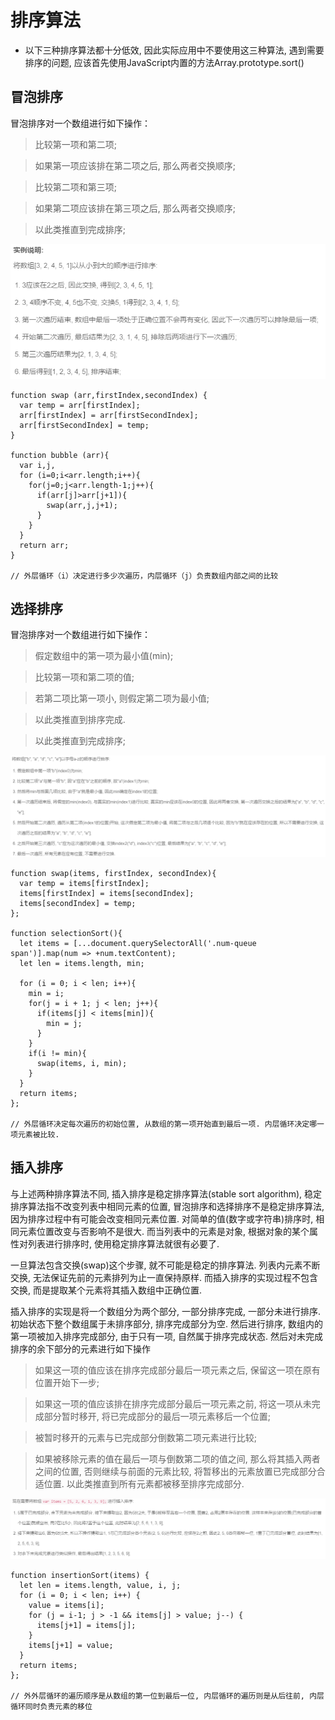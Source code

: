 # 排序算法

* 以下三种排序算法都十分低效, 因此实际应用中不要使用这三种算法, 遇到需要排序的问题, 应该首先使用JavaScript内置的方法Array.prototype.sort()

## 冒泡排序

 冒泡排序对一个数组进行如下操作：

> 比较第一项和第二项;

> 如果第一项应该排在第二项之后, 那么两者交换顺序;

> 比较第二项和第三项;

> 如果第二项应该排在第三项之后, 那么两者交换顺序;

>以此类推直到完成排序;

![排序算法](/assets/JS/常用算法/冒泡排序.png)

```
function swap (arr,firstIndex,secondIndex) {
  var temp = arr[firstIndex];
  arr[firstIndex] = arr[firstSecondIndex];
  arr[firstSecondIndex] = temp;
}

function bubble (arr){
  var i,j,
  for (i=0;i<arr.length;i++){
    for(j=0;j<arr.length-1;j++){
      if(arr[j]>arr[j+1]){
        swap(arr,j,j+1);
      }
    }
  }
  return arr;
}

// 外层循环（i）决定进行多少次遍历，内层循环（j）负责数组内部之间的比较
```

## 选择排序

 冒泡排序对一个数组进行如下操作：

> 假定数组中的第一项为最小值(min);

> 比较第一项和第二项的值;

> 若第二项比第一项小, 则假定第二项为最小值;

> 以此类推直到排序完成.

> 以此类推直到完成排序;

![排序算法](/assets/JS/常用算法/选择排序.png)

```
function swap(items, firstIndex, secondIndex){
  var temp = items[firstIndex];
  items[firstIndex] = items[secondIndex];
  items[secondIndex] = temp;
};

function selectionSort(){
  let items = [...document.querySelectorAll('.num-queue span')].map(num => +num.textContent);
  let len = items.length, min;

  for (i = 0; i < len; i++){
    min = i;
    for(j = i + 1; j < len; j++){
      if(items[j] < items[min]){
        min = j;
      }
    }
    if(i != min){
      swap(items, i, min);
    }
  }
  return items;
};

// 外层循环决定每次遍历的初始位置, 从数组的第一项开始直到最后一项. 内层循环决定哪一项元素被比较.
```
## 插入排序

与上述两种排序算法不同, 插入排序是稳定排序算法(stable sort algorithm), 稳定排序算法指不改变列表中相同元素的位置, 冒泡排序和选择排序不是稳定排序算法, 因为排序过程中有可能会改变相同元素位置. 对简单的值(数字或字符串)排序时, 相同元素位置改变与否影响不是很大. 而当列表中的元素是对象, 根据对象的某个属性对列表进行排序时, 使用稳定排序算法就很有必要了.

一旦算法包含交换(swap)这个步骤, 就不可能是稳定的排序算法. 列表内元素不断交换, 无法保证先前的元素排列为止一直保持原样. 而插入排序的实现过程不包含交换, 而是提取某个元素将其插入数组中正确位置.

插入排序的实现是将一个数组分为两个部分, 一部分排序完成, 一部分未进行排序. 初始状态下整个数组属于未排序部分, 排序完成部分为空. 然后进行排序, 数组内的第一项被加入排序完成部分, 由于只有一项, 自然属于排序完成状态. 然后对未完成排序的余下部分的元素进行如下操作

> 如果这一项的值应该在排序完成部分最后一项元素之后, 保留这一项在原有位置开始下一步;

> 如果这一项的值应该排在排序完成部分最后一项元素之前, 将这一项从未完成部分暂时移开, 将已完成部分的最后一项元素移后一个位置;

> 被暂时移开的元素与已完成部分倒数第二项元素进行比较;

> 如果被移除元素的值在最后一项与倒数第二项的值之间, 那么将其插入两者之间的位置, 否则继续与前面的元素比较, 将暂移出的元素放置已完成部分合适位置. 以此类推直到所有元素都被移至排序完成部分.

![排序算法](/assets/JS/常用算法/插入排序.png)

```
function insertionSort(items) {
  let len = items.length, value, i, j;
  for (i = 0; i < len; i++) {
    value = items[i];
    for (j = i-1; j > -1 && items[j] > value; j--) {
      items[j+1] = items[j];
    }
    items[j+1] = value;
  }
  return items;
};

// 外外层循环的遍历顺序是从数组的第一位到最后一位, 内层循环的遍历则是从后往前, 内层循环同时负责元素的移位
```


